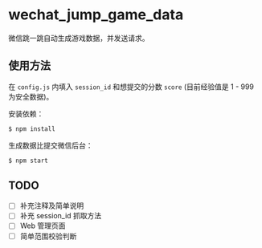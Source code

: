 # wechat_jump_game_data

微信跳一跳自动生成游戏数据，并发送请求。

## 使用方法

在 `config.js` 内填入 `session_id` 和想提交的分数 `score` (目前经验值是 1 - 999 为安全数据)。

安装依赖：

```bash
$ npm install
```

生成数据比提交微信后台：

```bash
$ npm start
```

## TODO

- [ ] 补充注释及简单说明
- [ ] 补充 session_id 抓取方法
- [ ] Web 管理页面
- [ ] 简单范围校验判断
